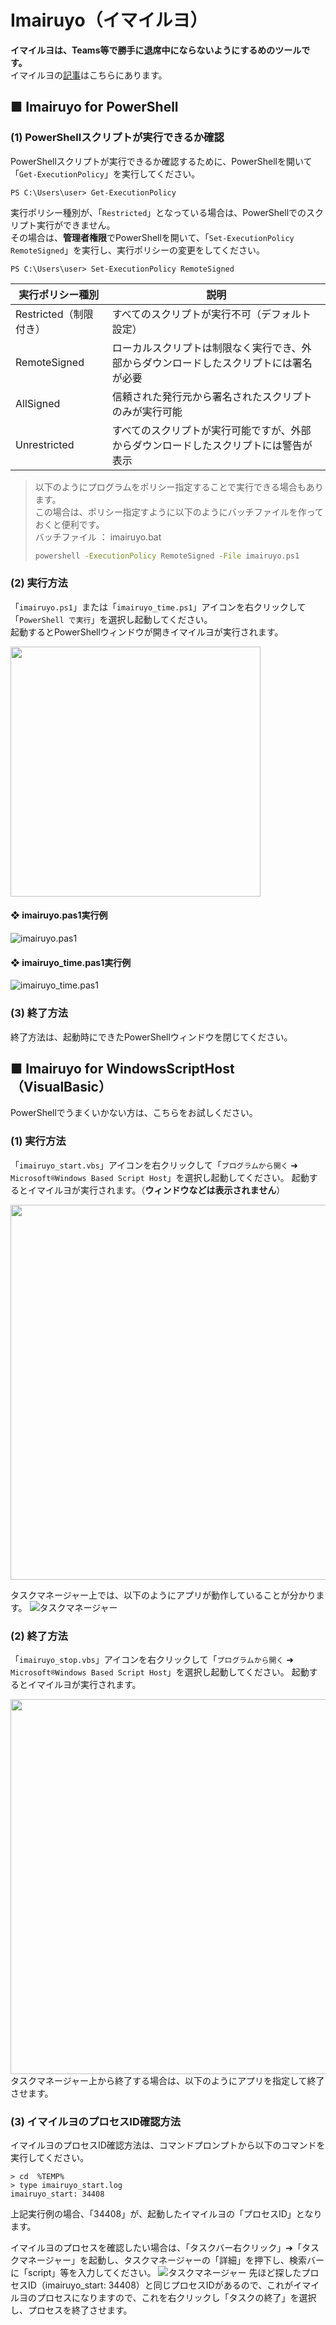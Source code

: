 # Imairuyo（イマイルヨ）
**イマイルヨは、Teams等で勝手に退席中にならないようにするめのツールです。**<BR>
イマイルヨの[記事](https://qiita.com/PoodleMaster/items/4c2ad1501e615b164f7f)はこちらにあります。

## ■ Imairuyo for PowerShell

### (1) PowerShellスクリプトが実行できるか確認
PowerShellスクリプトが実行できるか確認するために、PowerShellを開いて「`Get-ExecutionPolicy`」を実行してください。<BR>
```
PS C:\Users\user> Get-ExecutionPolicy
```

実行ポリシー種別が、「`Restricted`」となっている場合は、PowerShellでのスクリプト実行ができません。<BR>
その場合は、**管理者権限**でPowerShellを開いて、「`Set-ExecutionPolicy RemoteSigned`」を実行し、実行ポリシーの変更をしてください。<BR>

```
PS C:\Users\user> Set-ExecutionPolicy RemoteSigned
```

| 実行ポリシー種別| 説明|
|------------------------|----------------------------------------------------------------------|
| Restricted（制限付き） | すべてのスクリプトが実行不可（デフォルト設定）|
| RemoteSigned           | ローカルスクリプトは制限なく実行でき、外部からダウンロードしたスクリプトには署名が必要 |
| AllSigned              | 信頼された発行元から署名されたスクリプトのみが実行可能|
| Unrestricted           | すべてのスクリプトが実行可能ですが、外部からダウンロードしたスクリプトには警告が表示 |

> 以下のようにプログラムをポリシー指定することで実行できる場合もあります。<BR>
> この場合は、ポリシー指定すように以下のようにバッチファイルを作っておくと便利です。<BR>
> バッチファイル ： imairuyo.bat<BR>
> ```bat:imairuyo.bat
> powershell -ExecutionPolicy RemoteSigned -File imairuyo.ps1
> ```

### (2) 実行方法
「`imairuyo.ps1`」または「`imairuyo_time.ps1`」アイコンを右クリックして「`PowerShell で実行`」を選択し起動してください。<BR>
起動するとPowerShellウィンドウが開きイマイルヨが実行されます。<BR>

<img width="400" src="https://github.com/user-attachments/assets/46b80683-294f-4b50-8d99-7c42613b61ec">

#### ❖ imairuyo.pas1実行例
![imairuyo.pas1](https://github.com/user-attachments/assets/81e67ede-fcbf-416d-ae81-685a63e259d7)

#### ❖ imairuyo_time.pas1実行例
![imairuyo_time.pas1](https://github.com/user-attachments/assets/97a58763-3baa-4c10-a2c3-b48a0b393993)

### (3) 終了方法
終了方法は、起動時にできたPowerShellウィンドウを閉じてください。<BR>

## ■ Imairuyo for WindowsScriptHost（VisualBasic）
PowerShellでうまくいかない方は、こちらをお試しください。

### (1) 実行方法
「`imairuyo_start.vbs`」アイコンを右クリックして「`プログラムから開く` ➜ `Microsoft®Windows Based Script Host`」を選択し起動してください。
起動するとイマイルヨが実行されます。（**ウィンドウなどは表示されません**）<BR>

<img width="600" src="https://github.com/user-attachments/assets/586bea07-2698-4cbe-befa-efc380d23dcb">

タスクマネージャー上では、以下のようにアプリが動作していることが分かります。
![タスクマネージャー](https://github.com/user-attachments/assets/a08885a9-34b2-40fd-8c4b-e468677d0dff)

### (2) 終了方法
「`imairuyo_stop.vbs`」アイコンを右クリックして「`プログラムから開く` ➜ `Microsoft®Windows Based Script Host`」を選択し起動してください。
起動するとイマイルヨが実行されます。<BR>

<img width="600" src="https://github.com/user-attachments/assets/9bb1cddb-2ea3-4b81-be40-ad0495943573">
タスクマネージャー上から終了する場合は、以下のようにアプリを指定して終了させます。

### (3) イマイルヨのプロセスID確認方法
イマイルヨのプロセスID確認方法は、コマンドプロンプトから以下のコマンドを実行してください。
```
> cd  %TEMP%
> type imairuyo_start.log
imairuyo_start: 34408
```
上記実行例の場合、「34408」が、起動したイマイルヨの「プロセスID」となります。

イマイルヨのプロセスを確認したい場合は、「タスクバー右クリック」➔「タスクマネージャー」を起動し、タスクマネージャーの「詳細」を押下し、検索バーに「script」等を入力してください。
![タスクマネージャー](https://github.com/user-attachments/assets/386ecc5a-6e11-48cd-ac53-f5ea71e0a1a1)
先ほど探したプロセスID（imairuyo_start: 34408）と同じプロセスIDがあるので、これがイマイルヨのプロセスになりますので、これを右クリックし「タスクの終了」を選択し、プロセスを終了させます。

